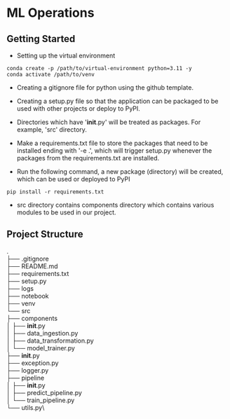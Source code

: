 # ML Operations

## Getting Started
- Setting up the virtual environment
```console
conda create -p /path/to/virtual-environment python=3.11 -y
conda activate /path/to/venv
```

- Creating a gitignore file for python using the github template.
- Creating a setup.py file so that the application can be packaged to be used with other projects or deploy to PyPI.
- Directories which have '__init__.py' will be treated as packages. For example, 'src' directory.
- Make a requirements.txt file to store the packages that need to be installed ending with '-e .', which will trigger setup.py whenever the packages from the requirements.txt are installed.

- Run the following command, a new package (directory) will be created, which can be used or deployed to PyPI
```console
pip install -r requirements.txt
```
- src directory contains components directory which contains various modules to be used in our project.

## Project Structure

.\
├── .gitignore\
├── README.md\
├── requirements.txt\
├── setup.py\
├── logs\
├── notebook\
├── venv\
└── src\
    ├── components\
    │   ├── __init__.py\
    │   ├── data_ingestion.py\
    │   ├── data_transformation.py\
    │   └── model_trainer.py\
    ├── __init__.py\
    ├── exception.py\
    ├── logger.py\
    ├── pipeline\
    │   ├── __init__.py\
    │   ├── predict_pipeline.py\
    │   └── train_pipeline.py\
    └── utils.py\
